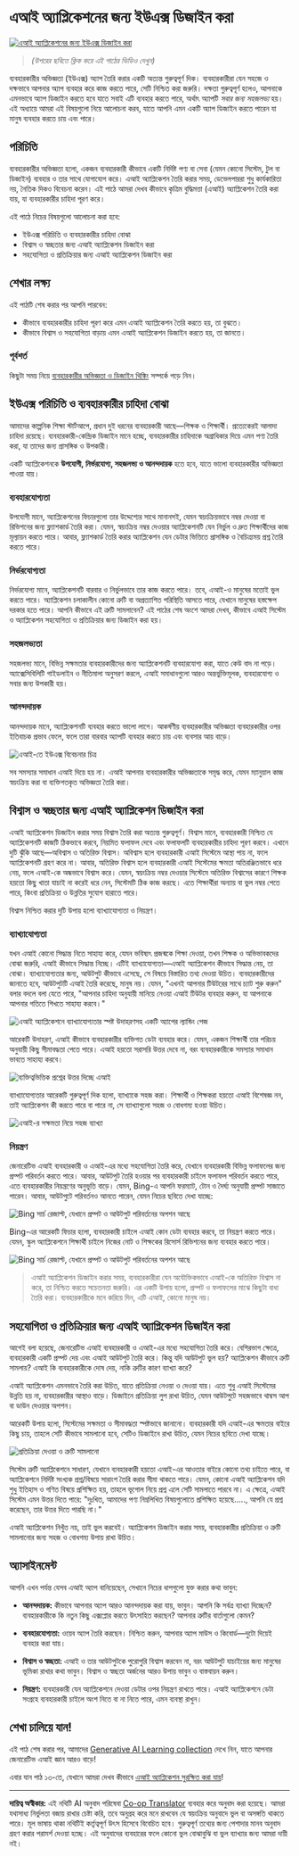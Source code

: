 <!--
CO_OP_TRANSLATOR_METADATA:
{
  "original_hash": "747668e4c53d067369f06e9ec2e6313e",
  "translation_date": "2025-08-26T15:41:32+00:00",
  "source_file": "12-designing-ux-for-ai-applications/README.md",
  "language_code": "bn"
}
-->
# এআই অ্যাপ্লিকেশনের জন্য ইউএক্স ডিজাইন করা

[![এআই অ্যাপ্লিকেশনের জন্য ইউএক্স ডিজাইন করা](../../../translated_images/12-lesson-banner.c53c3c7c802e8f563953ce388f6a987ca493472c724d924b060be470951c53c8.bn.png)](https://aka.ms/gen-ai-lesson12-gh?WT.mc_id=academic-105485-koreyst)

> _(উপরের ছবিতে ক্লিক করে এই পাঠের ভিডিও দেখুন)_

ব্যবহারকারীর অভিজ্ঞতা (ইউএক্স) অ্যাপ তৈরি করার একটি অত্যন্ত গুরুত্বপূর্ণ দিক। ব্যবহারকারীরা যেন সহজে ও দক্ষভাবে আপনার অ্যাপ ব্যবহার করে কাজ করতে পারে, সেটি নিশ্চিত করা জরুরি। দক্ষতা গুরুত্বপূর্ণ হলেও, আপনাকে এমনভাবে অ্যাপ ডিজাইন করতে হবে যাতে সবাই এটি ব্যবহার করতে পারে, অর্থাৎ অ্যাপটি _সবার জন্য সহজলভ্য_ হয়। এই অধ্যায়ে আমরা এই বিষয়গুলো নিয়ে আলোচনা করব, যাতে আপনি এমন একটি অ্যাপ ডিজাইন করতে পারেন যা মানুষ ব্যবহার করতে চায় এবং পারে।

## পরিচিতি

ব্যবহারকারীর অভিজ্ঞতা হলো, একজন ব্যবহারকারী কীভাবে একটি নির্দিষ্ট পণ্য বা সেবা (যেমন কোনো সিস্টেম, টুল বা ডিজাইন) ব্যবহার ও তার সাথে যোগাযোগ করে। এআই অ্যাপ্লিকেশন তৈরি করার সময়, ডেভেলপাররা শুধু কার্যকারিতা নয়, নৈতিক দিকও বিবেচনা করেন। এই পাঠে আমরা দেখব কীভাবে কৃত্রিম বুদ্ধিমত্তা (এআই) অ্যাপ্লিকেশন তৈরি করা যায়, যা ব্যবহারকারীর চাহিদা পূরণ করে।

এই পাঠে নিচের বিষয়গুলো আলোচনা করা হবে:

- ইউএক্স পরিচিতি ও ব্যবহারকারীর চাহিদা বোঝা
- বিশ্বাস ও স্বচ্ছতার জন্য এআই অ্যাপ্লিকেশন ডিজাইন করা
- সহযোগিতা ও প্রতিক্রিয়ার জন্য এআই অ্যাপ্লিকেশন ডিজাইন করা

## শেখার লক্ষ্য

এই পাঠটি শেষ করার পর আপনি পারবেন:

- কীভাবে ব্যবহারকারীর চাহিদা পূরণ করে এমন এআই অ্যাপ্লিকেশন তৈরি করতে হয়, তা বুঝতে।
- কীভাবে বিশ্বাস ও সহযোগিতা বাড়ায় এমন এআই অ্যাপ্লিকেশন ডিজাইন করতে হয়, তা জানতে।

### পূর্বশর্ত

কিছুটা সময় নিয়ে [ব্যবহারকারীর অভিজ্ঞতা ও ডিজাইন থিঙ্কিং](https://learn.microsoft.com/training/modules/ux-design?WT.mc_id=academic-105485-koreyst) সম্পর্কে পড়ে নিন।

## ইউএক্স পরিচিতি ও ব্যবহারকারীর চাহিদা বোঝা

আমাদের কাল্পনিক শিক্ষা স্টার্টআপে, প্রধান দুই ধরনের ব্যবহারকারী আছে—শিক্ষক ও শিক্ষার্থী। প্রত্যেকেরই আলাদা চাহিদা রয়েছে। ব্যবহারকারী-কেন্দ্রিক ডিজাইন মানে হচ্ছে, ব্যবহারকারীর চাহিদাকে অগ্রাধিকার দিয়ে এমন পণ্য তৈরি করা, যা তাদের জন্য প্রাসঙ্গিক ও উপকারী।

একটি অ্যাপ্লিকেশনকে **উপযোগী, নির্ভরযোগ্য, সহজলভ্য ও আনন্দদায়ক** হতে হবে, যাতে ভালো ব্যবহারকারীর অভিজ্ঞতা পাওয়া যায়।

### ব্যবহারযোগ্যতা

উপযোগী মানে, অ্যাপ্লিকেশনের ফিচারগুলো তার উদ্দেশ্যের সাথে মানানসই, যেমন স্বয়ংক্রিয়ভাবে নম্বর দেওয়া বা রিভিশনের জন্য ফ্ল্যাশকার্ড তৈরি করা। যেমন, স্বয়ংক্রিয় নম্বর দেওয়ার অ্যাপ্লিকেশনটি যেন নির্ভুল ও দ্রুত শিক্ষার্থীদের কাজ মূল্যায়ন করতে পারে। আবার, ফ্ল্যাশকার্ড তৈরি করার অ্যাপ্লিকেশন যেন ডেটার ভিত্তিতে প্রাসঙ্গিক ও বৈচিত্র্যময় প্রশ্ন তৈরি করতে পারে।

### নির্ভরযোগ্যতা

নির্ভরযোগ্য মানে, অ্যাপ্লিকেশনটি বারবার ও নির্ভুলভাবে তার কাজ করতে পারে। তবে, এআই-ও মানুষের মতোই ভুল করতে পারে। অ্যাপ্লিকেশন চলাকালীন কোনো ত্রুটি বা অপ্রত্যাশিত পরিস্থিতি আসতে পারে, যেখানে মানুষের হস্তক্ষেপ দরকার হতে পারে। আপনি কীভাবে এই ত্রুটি সামলাবেন? এই পাঠের শেষ অংশে আমরা দেখব, কীভাবে এআই সিস্টেম ও অ্যাপ্লিকেশন সহযোগিতা ও প্রতিক্রিয়ার জন্য ডিজাইন করা হয়।

### সহজলভ্যতা

সহজলভ্য মানে, বিভিন্ন সক্ষমতার ব্যবহারকারীদের জন্য অ্যাপ্লিকেশনটি ব্যবহারযোগ্য করা, যাতে কেউ বাদ না পড়ে। অ্যাক্সেসিবিলিটি গাইডলাইন ও নীতিমালা অনুসরণ করলে, এআই সমাধানগুলো আরও অন্তর্ভুক্তিমূলক, ব্যবহারযোগ্য ও সবার জন্য উপকারী হয়।

### আনন্দদায়ক

আনন্দদায়ক মানে, অ্যাপ্লিকেশনটি ব্যবহার করতে ভালো লাগে। আকর্ষণীয় ব্যবহারকারীর অভিজ্ঞতা ব্যবহারকারীর ওপর ইতিবাচক প্রভাব ফেলে, ফলে তারা বারবার অ্যাপটি ব্যবহার করতে চায় এবং ব্যবসার আয় বাড়ে।

![এআই-তে ইউএক্স বিবেচনার চিত্র](../../../translated_images/uxinai.d5b4ed690f5cefff0c53ffcc01b480cdc1828402e1fdbc980490013a3c50935a.bn.png)

সব সমস্যার সমাধান এআই দিয়ে হয় না। এআই আপনার ব্যবহারকারীর অভিজ্ঞতাকে সমৃদ্ধ করে, যেমন ম্যানুয়াল কাজ স্বয়ংক্রিয় করা বা ব্যক্তিগতকৃত অভিজ্ঞতা তৈরি করা।

## বিশ্বাস ও স্বচ্ছতার জন্য এআই অ্যাপ্লিকেশন ডিজাইন করা

এআই অ্যাপ্লিকেশন ডিজাইন করার সময় বিশ্বাস তৈরি করা অত্যন্ত গুরুত্বপূর্ণ। বিশ্বাস মানে, ব্যবহারকারী নিশ্চিত যে অ্যাপ্লিকেশনটি কাজটি ঠিকভাবে করবে, নিয়মিত ফলাফল দেবে এবং ফলাফলটি ব্যবহারকারীর চাহিদা পূরণ করবে। এখানে দুটি ঝুঁকি আছে—অবিশ্বাস ও অতিরিক্ত বিশ্বাস। অবিশ্বাস হলে ব্যবহারকারী এআই সিস্টেমে আস্থা পায় না, ফলে অ্যাপ্লিকেশনটি গ্রহণ করে না। আবার, অতিরিক্ত বিশ্বাস হলে ব্যবহারকারী এআই সিস্টেমের ক্ষমতা অতিরঞ্জিতভাবে ধরে নেয়, ফলে এআই-কে অন্ধভাবে বিশ্বাস করে। যেমন, স্বয়ংক্রিয় নম্বর দেওয়ার সিস্টেমে অতিরিক্ত বিশ্বাসের কারণে শিক্ষক হয়তো কিছু খাতা যাচাই না করেই ধরে নেন, সিস্টেমটি ঠিক কাজ করছে। এতে শিক্ষার্থীরা অন্যায় বা ভুল নম্বর পেতে পারে, কিংবা প্রতিক্রিয়া ও উন্নতির সুযোগ হারাতে পারে।

বিশ্বাস নিশ্চিত করার দুটি উপায় হলো ব্যাখ্যাযোগ্যতা ও নিয়ন্ত্রণ।

### ব্যাখ্যাযোগ্যতা

যখন এআই কোনো সিদ্ধান্ত নিতে সাহায্য করে, যেমন ভবিষ্যৎ প্রজন্মকে শিক্ষা দেওয়া, তখন শিক্ষক ও অভিভাবকদের বোঝা জরুরি, এআই কীভাবে সিদ্ধান্ত নিচ্ছে। এটিই ব্যাখ্যাযোগ্যতা—এআই অ্যাপ্লিকেশন কীভাবে সিদ্ধান্ত নেয়, তা বোঝা। ব্যাখ্যাযোগ্যতার জন্য, আউটপুট কীভাবে এসেছে, সে বিষয়ে বিস্তারিত তথ্য দেওয়া উচিত। ব্যবহারকারীদের জানাতে হবে, আউটপুটটি এআই তৈরি করেছে, মানুষ নয়। যেমন, "এখনই আপনার টিউটরের সাথে চ্যাট শুরু করুন" বলার বদলে বলা যেতে পারে, "আপনার চাহিদা অনুযায়ী মানিয়ে নেওয়া এআই টিউটর ব্যবহার করুন, যা আপনাকে আপনার গতিতে শিখতে সাহায্য করবে।"

![এআই অ্যাপ্লিকেশনে ব্যাখ্যাযোগ্যতার স্পষ্ট উদাহরণসহ একটি অ্যাপের ল্যান্ডিং পেজ](../../../translated_images/explanability-in-ai.134426a96b498fbfdc80c75ae0090aedc0fc97424ae0734fccf7fb00a59a20d9.bn.png)

আরেকটি উদাহরণ, এআই কীভাবে ব্যবহারকারীর ব্যক্তিগত ডেটা ব্যবহার করে। যেমন, একজন শিক্ষার্থী তার পরিচয় অনুযায়ী কিছু সীমাবদ্ধতা পেতে পারে। এআই হয়তো সরাসরি উত্তর দেবে না, বরং ব্যবহারকারীকে সমস্যার সমাধান ভাবতে সাহায্য করবে।

![ব্যক্তিত্বভিত্তিক প্রশ্নের উত্তর দিচ্ছে এআই](../../../translated_images/solving-questions.b7dea1604de0cbd2e9c5fa00b1a68a0ed77178a035b94b9213196b9d125d0be8.bn.png)

ব্যাখ্যাযোগ্যতার আরেকটি গুরুত্বপূর্ণ দিক হলো, ব্যাখ্যাকে সহজ করা। শিক্ষার্থী ও শিক্ষকরা হয়তো এআই বিশেষজ্ঞ নন, তাই অ্যাপ্লিকেশন কী করতে পারে বা পারে না, সে ব্যাখ্যাগুলো সহজ ও বোধগম্য হওয়া উচিত।

![এআই-র সক্ষমতা নিয়ে সহজ ব্যাখ্যা](../../../translated_images/simplified-explanations.4679508a406c3621fa22bad4673e717fbff02f8b8d58afcab8cb6f1aa893a82f.bn.png)

### নিয়ন্ত্রণ

জেনারেটিভ এআই ব্যবহারকারী ও এআই-এর মধ্যে সহযোগিতা তৈরি করে, যেখানে ব্যবহারকারী বিভিন্ন ফলাফলের জন্য প্রম্পট পরিবর্তন করতে পারে। আবার, আউটপুট তৈরি হওয়ার পর ব্যবহারকারী চাইলে ফলাফল পরিবর্তন করতে পারে, এতে ব্যবহারকারীর নিয়ন্ত্রণের অনুভূতি বাড়ে। যেমন, Bing-এ আপনি ফরম্যাট, টোন ও দৈর্ঘ্য অনুযায়ী প্রম্পট সাজাতে পারেন। আবার, আউটপুটে পরিবর্তনও আনতে পারেন, যেমন নিচের ছবিতে দেখা যাচ্ছে:

![Bing সার্চ রেজাল্ট, যেখানে প্রম্পট ও আউটপুট পরিবর্তনের অপশন আছে](../../../translated_images/bing1.293ae8527dbe2789b675c8591c9fb3cb1aa2ada75c2877f9aa9edc059f7a8b1c.bn.png)

Bing-এর আরেকটি ফিচার হলো, ব্যবহারকারী চাইলে এআই কোন ডেটা ব্যবহার করবে, তা নিয়ন্ত্রণ করতে পারে। যেমন, স্কুল অ্যাপ্লিকেশনে শিক্ষার্থী চাইলে নিজের নোট ও শিক্ষকের রিসোর্স রিভিশনের জন্য ব্যবহার করতে পারে।

![Bing সার্চ রেজাল্ট, যেখানে প্রম্পট ও আউটপুট পরিবর্তনের অপশন আছে](../../../translated_images/bing2.309f4845528a88c28c1c9739fb61d91fd993dc35ebe6fc92c66791fb04fceb4d.bn.png)

> এআই অ্যাপ্লিকেশন ডিজাইন করার সময়, ব্যবহারকারীরা যেন অযৌক্তিকভাবে এআই-কে অতিরিক্ত বিশ্বাস না করে, তা নিশ্চিত করতে সচেতনতা জরুরি। এর একটি উপায় হলো, প্রম্পট ও ফলাফলের মাঝে কিছুটা বাধা তৈরি করা। ব্যবহারকারীকে মনে করিয়ে দিন, এটি এআই, কোনো মানুষ নয়।

## সহযোগিতা ও প্রতিক্রিয়ার জন্য এআই অ্যাপ্লিকেশন ডিজাইন করা

আগেই বলা হয়েছে, জেনারেটিভ এআই ব্যবহারকারী ও এআই-এর মধ্যে সহযোগিতা তৈরি করে। বেশিরভাগ ক্ষেত্রে, ব্যবহারকারী একটি প্রম্পট দেয় এবং এআই আউটপুট তৈরি করে। কিন্তু যদি আউটপুট ভুল হয়? অ্যাপ্লিকেশন কীভাবে ত্রুটি সামলায়? এআই কি ব্যবহারকারীকে দোষ দেয়, নাকি ত্রুটির কারণ ব্যাখ্যা করে?

এআই অ্যাপ্লিকেশন এমনভাবে তৈরি করা উচিত, যাতে প্রতিক্রিয়া নেওয়া ও দেওয়া যায়। এতে শুধু এআই সিস্টেমের উন্নতি হয় না, ব্যবহারকারীর আস্থাও বাড়ে। ডিজাইনে প্রতিক্রিয়া লুপ রাখা উচিত, যেমন আউটপুটে সহজভাবে থাম্বস আপ বা ডাউন দেওয়ার অপশন।

আরেকটি উপায় হলো, সিস্টেমের সক্ষমতা ও সীমাবদ্ধতা স্পষ্টভাবে জানানো। ব্যবহারকারী যদি এআই-এর ক্ষমতার বাইরে কিছু চায়, তাহলে সেটি কীভাবে সামলানো হবে, সেটিও ডিজাইনে রাখা উচিত, যেমন নিচের ছবিতে দেখা যাচ্ছে।

![প্রতিক্রিয়া দেওয়া ও ত্রুটি সামলানো](../../../translated_images/feedback-loops.7955c134429a94663443ad74d59044f8dc4ce354577f5b79b4bd2533f2cafc6f.bn.png)

সিস্টেম ত্রুটি অ্যাপ্লিকেশনে সাধারণ, যেখানে ব্যবহারকারী হয়তো এআই-এর আওতার বাইরে কোনো তথ্য চাইতে পারে, বা অ্যাপ্লিকেশনে নির্দিষ্ট সংখ্যক প্রশ্ন/বিষয়ে সারাংশ তৈরি করার সীমা থাকতে পারে। যেমন, কোনো এআই অ্যাপ্লিকেশন যদি শুধু ইতিহাস ও গণিত বিষয়ে প্রশিক্ষিত হয়, তাহলে ভূগোল নিয়ে প্রশ্ন এলে সেটি সামলাতে পারবে না। এ ক্ষেত্রে, এআই সিস্টেম এমন উত্তর দিতে পারে: "দুঃখিত, আমাদের পণ্য নিম্নলিখিত বিষয়গুলোতে প্রশিক্ষিত হয়েছে....., আপনি যে প্রশ্ন করেছেন, তার উত্তর দিতে পারছি না।"

এআই অ্যাপ্লিকেশন নিখুঁত নয়, তাই ভুল করবেই। অ্যাপ্লিকেশন ডিজাইন করার সময়, ব্যবহারকারীর প্রতিক্রিয়া ও ত্রুটি সামলানোর জন্য সহজ ও বোধগম্য উপায় রাখা উচিত।

## অ্যাসাইনমেন্ট

আপনি এখন পর্যন্ত যেসব এআই অ্যাপ বানিয়েছেন, সেখানে নিচের ধাপগুলো যুক্ত করার কথা ভাবুন:

- **আনন্দদায়ক:** কীভাবে আপনার অ্যাপ আরও আনন্দদায়ক করা যায়, ভাবুন। আপনি কি সর্বত্র ব্যাখ্যা দিচ্ছেন? ব্যবহারকারীকে কি নতুন কিছু এক্সপ্লোর করতে উৎসাহিত করছেন? আপনার ত্রুটির বার্তাগুলো কেমন?

- **ব্যবহারযোগ্যতা:** ওয়েব অ্যাপ তৈরি করছেন। নিশ্চিত করুন, আপনার অ্যাপ মাউস ও কিবোর্ড—দুটো দিয়েই ব্যবহার করা যায়।

- **বিশ্বাস ও স্বচ্ছতা:** এআই ও তার আউটপুটকে পুরোপুরি বিশ্বাস করবেন না, বরং আউটপুট যাচাইয়ের জন্য মানুষের ভূমিকা রাখার কথা ভাবুন। বিশ্বাস ও স্বচ্ছতা অর্জনের আরও উপায় ভাবুন ও বাস্তবায়ন করুন।

- **নিয়ন্ত্রণ:** ব্যবহারকারী যেন অ্যাপ্লিকেশনে দেওয়া ডেটার ওপর নিয়ন্ত্রণ রাখতে পারে। এআই অ্যাপ্লিকেশনে ডেটা সংগ্রহে ব্যবহারকারী চাইলে অংশ নিতে বা না নিতে পারে, এমন ব্যবস্থা রাখুন।


## শেখা চালিয়ে যান!

এই পাঠ শেষ করার পর, আমাদের [Generative AI Learning collection](https://aka.ms/genai-collection?WT.mc_id=academic-105485-koreyst) দেখে নিন, যাতে আপনার জেনারেটিভ এআই জ্ঞান আরও বাড়ে!

এবার যান পাঠ ১৩-তে, যেখানে আমরা দেখব কীভাবে [এআই অ্যাপ্লিকেশন সুরক্ষিত করা যায়](../13-securing-ai-applications/README.md?WT.mc_id=academic-105485-koreyst)!

---

**দায়িত্ব অস্বীকার:**
এই নথিটি AI অনুবাদ পরিষেবা [Co-op Translator](https://github.com/Azure/co-op-translator) ব্যবহার করে অনুবাদ করা হয়েছে। আমরা যথাসাধ্য নির্ভুলতা বজায় রাখার চেষ্টা করি, তবে অনুগ্রহ করে মনে রাখবেন যে স্বয়ংক্রিয় অনুবাদে ভুল বা অসঙ্গতি থাকতে পারে। মূল ভাষায় থাকা নথিটিই কর্তৃত্বপূর্ণ উৎস হিসেবে বিবেচিত হবে। গুরুত্বপূর্ণ তথ্যের জন্য পেশাদার মানব অনুবাদ গ্রহণ করার পরামর্শ দেওয়া হচ্ছে। এই অনুবাদের ব্যবহারের ফলে কোনো ভুল বোঝাবুঝি বা ভুল ব্যাখ্যার জন্য আমরা দায়ী নই।